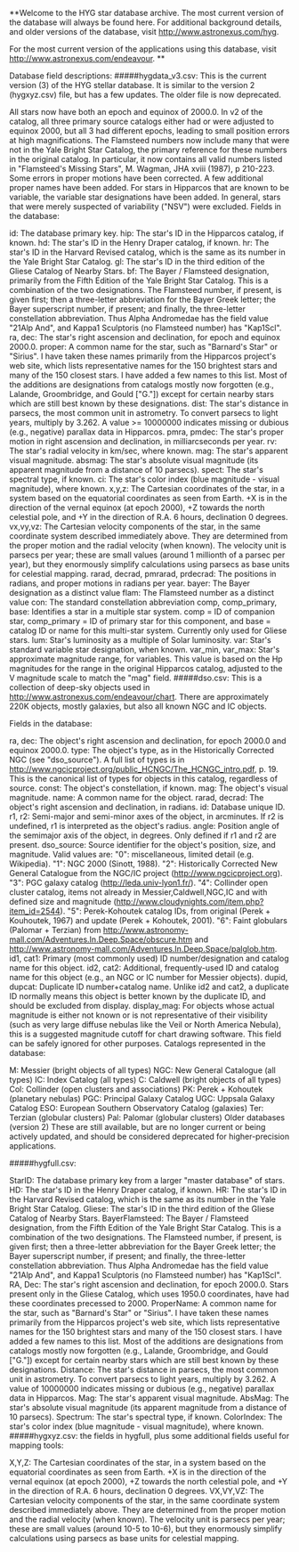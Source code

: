 **Welcome to the HYG star database archive. The most current version of the database will always be found here.
For additional background details, and older versions of the database, visit http://www.astronexus.com/hyg.

For the most current version of the applications using this database, visit http://www.astronexus.com/endeavour. **

Database field descriptions:
#####hygdata_v3.csv: This is the current version (3) of the HYG stellar database. It is similar to the version 2 (hygxyz.csv) file, but has a few updates. The older file is now deprecated.

All stars now have both an epoch and equinox of 2000.0. In v2 of the catalog, all three primary source catalogs either had or were adjusted to equinox 2000, but all 3 had different epochs, leading to small position errors at high magnifications.
The Flamsteed numbers now include many that were not in the Yale Bright Star Catalog, the primary reference for these numbers in the original catalog. In particular, it now contains all valid numbers listed in "Flamsteed's Missing Stars", M. Wagman, JHA xviii (1987), p 210-223.
Some errors in proper motions have been corrected.
A few additional proper names have been added.
For stars in Hipparcos that are known to be variable, the variable star designations have been added. In general, stars that were merely suspected of variability ("NSV") were excluded.
Fields in the database:

id: The database primary key.
hip: The star's ID in the Hipparcos catalog, if known.
hd: The star's ID in the Henry Draper catalog, if known.
hr: The star's ID in the Harvard Revised catalog, which is the same as its number in the Yale Bright Star Catalog.
gl: The star's ID in the third edition of the Gliese Catalog of Nearby Stars.
bf: The Bayer / Flamsteed designation, primarily from the Fifth Edition of the Yale Bright Star Catalog. This is a combination of the two designations. The Flamsteed number, if present, is given first; then a three-letter abbreviation for the Bayer Greek letter; the Bayer superscript number, if present; and finally, the three-letter constellation abbreviation. Thus Alpha Andromedae has the field value "21Alp And", and Kappa1 Sculptoris (no Flamsteed number) has "Kap1Scl".
ra, dec: The star's right ascension and declination, for epoch and equinox 2000.0.
proper: A common name for the star, such as "Barnard's Star" or "Sirius". I have taken these names primarily from the Hipparcos project's web site, which lists representative names for the 150 brightest stars and many of the 150 closest stars. I have added a few names to this list. Most of the additions are designations from catalogs mostly now forgotten (e.g., Lalande, Groombridge, and Gould ["G."]) except for certain nearby stars which are still best known by these designations.
dist: The star's distance in parsecs, the most common unit in astrometry. To convert parsecs to light years, multiply by 3.262. A value >= 10000000 indicates missing or dubious (e.g., negative) parallax data in Hipparcos.
pmra, pmdec: The star's proper motion in right ascension and declination, in milliarcseconds per year.
rv: The star's radial velocity in km/sec, where known.
mag: The star's apparent visual magnitude.
absmag: The star's absolute visual magnitude (its apparent magnitude from a distance of 10 parsecs).
spect: The star's spectral type, if known.
ci: The star's color index (blue magnitude - visual magnitude), where known.
x,y,z: The Cartesian coordinates of the star, in a system based on the equatorial coordinates as seen from Earth. +X is in the direction of the vernal equinox (at epoch 2000), +Z towards the north celestial pole, and +Y in the direction of R.A. 6 hours, declination 0 degrees.
vx,vy,vz: The Cartesian velocity components of the star, in the same coordinate system described immediately above. They are determined from the proper motion and the radial velocity (when known). The velocity unit is parsecs per year; these are small values (around 1 millionth of a parsec per year), but they enormously simplify calculations using parsecs as base units for celestial mapping.
rarad, decrad, pmrarad, prdecrad: The positions in radians, and proper motions in radians per year.
bayer: The Bayer designation as a distinct value
flam: The Flamsteed number as a distinct value
con: The standard constellation abbreviation
comp, comp_primary, base: Identifies a star in a multiple star system. comp = ID of companion star, comp_primary = ID of primary star for this component, and base = catalog ID or name for this multi-star system. Currently only used for Gliese stars.
lum: Star's luminosity as a multiple of Solar luminosity.
var: Star's standard variable star designation, when known.
var_min, var_max: Star's approximate magnitude range, for variables. This value is based on the Hp magnitudes for the range in the original Hipparcos catalog, adjusted to the V magnitude scale to match the "mag" field.
#####dso.csv: This is a collection of deep-sky objects used in http://www.astronexus.com/endeavour/chart.
There are approximately 220K objects, mostly galaxies, but also all known NGC and IC objects.

Fields in the database:

ra, dec: The object's right ascension and declination, for epoch 2000.0 and equinox 2000.0.
type: The object's type, as in the Historically Corrected NGC (see "dso_source"). A full list of types is in http://www.ngcicproject.org/public_HCNGC/The_HCNGC_intro.pdf, p. 19. This is the canonical list of types for objects in this catalog, regardless of source.
const: The object's constellation, if known.
mag: The object's visual magnitude.
name: A common name for the object.
rarad, decrad: The object's right ascension and declination, in radians.
id: Database unique ID.
r1, r2: Semi-major and semi-minor axes of the object, in arcminutes. If r2 is undefined, r1 is interpreted as the object's radius.
angle: Position angle of the semimajor axis of the object, in degrees. Only defined if r1 and r2 are present.
dso_source: Source identifier for the object's position, size, and magnitude. Valid values are: "0": miscellaneous, limited detail (e.g. Wikipedia). "1": NGC 2000 (Sinott, 1988). "2": Historically Corrected New General Catalogue from the NGC/IC project (http://www.ngcicproject.org). "3": PGC galaxy catalog (http://leda.univ-lyon1.fr/). "4": Collinder open cluster catalog, items not already in Messier,Caldwell,NGC,IC and with defined size and magnitude (http://www.cloudynights.com/item.php?item_id=2544). "5": Perek-Kohoutek catalog IDs, from original (Perek + Kouhoutek, 1967) and update (Perek + Kohoutek, 2001). "6": Faint globulars (Palomar + Terzian) from http://www.astronomy-mall.com/Adventures.In.Deep.Space/obscure.htm and http://www.astronomy-mall.com/Adventures.In.Deep.Space/palglob.htm.
id1, cat1: Primary (most commonly used) ID number/designation and catalog name for this object.
id2, cat2: Additional, frequently-used ID and catalog name for this object (e.g., an NGC or IC number for Messier objects).
dupid, dupcat: Duplicate ID number+catalog name. Unlike id2 and cat2, a duplicate ID normally means this object is better known by the duplicate ID, and should be excluded from display.
display_mag: For objects whose actual magnitude is either not known or is not representative of their visibility (such as very large diffuse nebulas like the Veil or North America Nebula), this is a suggested magnitude cutoff for chart drawing software. This field can be safely ignored for other purposes.
Catalogs represented in the database:

M: Messier (bright objects of all types)
NGC: New General Catalogue (all types)
IC: Index Catalog (all types)
C: Caldwell (bright objects of all types)
Col: Collinder (open clusters and associations)
PK: Perek + Kohoutek (planetary nebulas)
PGC: Principal Galaxy Catalog
UGC: Uppsala Galaxy Catalog
ESO: European Southern Observatory Catalog (galaxies)
Ter: Terzian (globular clusters)
Pal: Palomar (globular clusters)
Older databases (version 2)
These are still available, but are no longer current or being actively updated, and should be considered deprecated for higher-precision applications.

#####hygfull.csv:

StarID: The database primary key from a larger "master database" of stars.
HD: The star's ID in the Henry Draper catalog, if known.
HR: The star's ID in the Harvard Revised catalog, which is the same as its number in the Yale Bright Star Catalog.
Gliese: The star's ID in the third edition of the Gliese Catalog of Nearby Stars.
BayerFlamsteed: The Bayer / Flamsteed designation, from the Fifth Edition of the Yale Bright Star Catalog. This is a combination of the two designations. The Flamsteed number, if present, is given first; then a three-letter abbreviation for the Bayer Greek letter; the Bayer superscript number, if present; and finally, the three-letter constellation abbreviation. Thus Alpha Andromedae has the field value "21Alp And", and Kappa1 Sculptoris (no Flamsteed number) has "Kap1Scl".
RA, Dec: The star's right ascension and declination, for epoch 2000.0. Stars present only in the Gliese Catalog, which uses 1950.0 coordinates, have had these coordinates precessed to 2000.
ProperName: A common name for the star, such as "Barnard's Star" or "Sirius". I have taken these names primarily from the Hipparcos project's web site, which lists representative names for the 150 brightest stars and many of the 150 closest stars. I have added a few names to this list. Most of the additions are designations from catalogs mostly now forgotten (e.g., Lalande, Groombridge, and Gould ["G."]) except for certain nearby stars which are still best known by these designations.
Distance: The star's distance in parsecs, the most common unit in astrometry. To convert parsecs to light years, multiply by 3.262. A value of 10000000 indicates missing or dubious (e.g., negative) parallax data in Hipparcos.
Mag: The star's apparent visual magnitude.
AbsMag: The star's absolute visual magnitude (its apparent magnitude from a distance of 10 parsecs).
Spectrum: The star's spectral type, if known.
ColorIndex: The star's color index (blue magnitude - visual magnitude), where known.
#####hygxyz.csv: the fields in hygfull, plus some additional fields useful for mapping tools:

X,Y,Z: The Cartesian coordinates of the star, in a system based on the equatorial coordinates as seen from Earth. +X is in the direction of the vernal equinox (at epoch 2000), +Z towards the north celestial pole, and +Y in the direction of R.A. 6 hours, declination 0 degrees.
VX,VY,VZ: The Cartesian velocity components of the star, in the same coordinate system described immediately above. They are determined from the proper motion and the radial velocity (when known). The velocity unit is parsecs per year; these are small values (around 10-5 to 10-6), but they enormously simplify calculations using parsecs as base units for celestial mapping.
